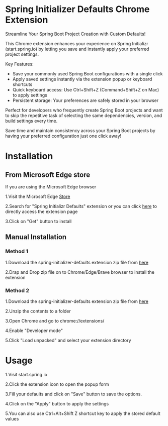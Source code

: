 # Spring Initializer Defaults Chrome Extension

Streamline Your Spring Boot Project Creation with Custom Defaults!

This Chrome extension enhances your experience on Spring Initializr (start.spring.io) by letting you save and instantly apply your preferred project settings.

Key Features:
- Save your commonly used Spring Boot configurations with a single click
- Apply saved settings instantly via the extension popup or keyboard shortcuts
- Quick keyboard access: Use Ctrl+Shift+Z (Command+Shift+Z on Mac) to apply settings
- Persistent storage: Your preferences are safely stored in your browser

Perfect for developers who frequently create Spring Boot projects and want to skip the repetitive task of selecting the same dependencies, version, and build settings every time.

Save time and maintain consistency across your Spring Boot projects by having your preferred configuration just one click away!

# Installation

## From Microsoft Edge store

If you are using the Microsoft Edge browser

1.Visit the  Microsoft Edge [Store](https://microsoftedge.microsoft.com/addons/Microsoft-Edge-Extensions-Home)

2.Search for "Spring Initializr Defaults" extension or you can click  [here](https://microsoftedge.microsoft.com/addons/detail/spring-initializr-default/nnfofnnpdclkmfobjjfomfhbnmmpbdon) to directly access the extension page

3.Click on "Get" button to install

## Manual Installation

### Method 1

1.Download the spring-initializer-defaults extension zip file from [here](https://github.com/sureshgadupu/spring-initializer-defaults/releases/download/v1.0.0/spring-initializer-defaults-v1.0.0.zip)

2.Drap and Drop zip file on to Chrome/Edge/Brave browser to install the extension

### Method 2

1.Download the spring-initializer-defaults extension zip file from [here](https://github.com/sureshgadupu/spring-initializer-defaults/releases/download/v1.0.0/spring-initializer-defaults-v1.0.0.zip)

2.Unzip the contents to a folder

3.Open Chrome and go to chrome://extensions/

4.Enable "Developer mode"

5.Click "Load unpacked" and select your extension directory

# Usage

1.Visit start.spring.io

2.Click the extension icon to open the popup form

3.Fill your defaults and click on "Save" button to save the options.

4.Click on the "Apply" button to apply the settings

5.You can also use Ctrl+Alt+Shift Z shortcut key to apply the stored default values
